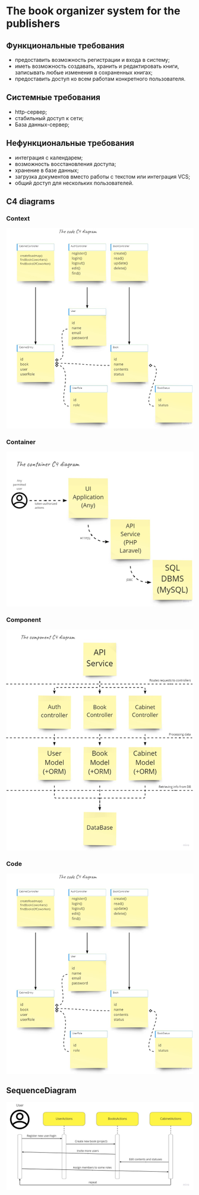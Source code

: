 # The book organizer system for the publishers

## Функциональные требования

- предоставить возможность регистрации и входа в систему;
- иметь возможность создавать, хранить и редактировать книги, записывать любые изменения в сохраненных книгах;
- предоставить доступ ко всем работам конкретного пользователя.

## Системные требования

- http-сервер;
- стабильный доступ к сети;
- База данных-сервер;

## Нефункциональные требования
- интеграция с календарем;
- возможность восстановления доступа;
- хранение в базе данных;
- загрузка документов вместо работы с текстом или интеграция VCS;
- общий доступ для нескольких пользователей.

## C4 diagrams

### Context

<img src="public/c4/PHP%20-%20Code.jpg"/>

### Container

<img src="public/c4/PHP%20-%20Container.jpg"/>

### Component

<img src="public/c4/PHP%20-%20Component.jpg"/>

### Code

<img src="public/c4/PHP%20-%20Code.jpg"/>

## SequenceDiagram

<img src="public/sequence/PHP%20-%20SequenceDiagram.jpg"/>
